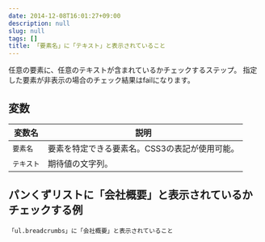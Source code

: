 ```yaml
---
date: 2014-12-08T16:01:27+09:00
description: null
slug: null
tags: []
title: 「要素名」に「テキスト」と表示されていること
---
```


任意の要素に、任意のテキストが含まれているかチェックするステップ。
指定した要素が非表示の場合のチェック結果はfailになります。

## 変数


変数名 | 説明
------|---------
`要素名` | 要素を特定できる要素名。CSS3の表記が使用可能。
`テキスト` | 期待値の文字列。

## パンくずリストに「会社概要」と表示されているかチェックする例

```
「ul.breadcrumbs」に「会社概要」と表示されていること
```
